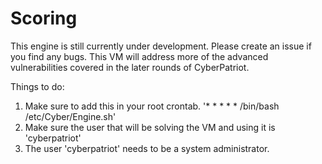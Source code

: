 # Scoring

This engine is still currently under development. Please create an issue if you find any bugs. This VM will address more of the advanced vulnerabilities covered in the later rounds of CyberPatriot.

Things to do:
1. Make sure to add this in your root crontab. '* * * * * /bin/bash /etc/Cyber/Engine.sh'
2. Make sure the user that will be solving the VM and using it is 'cyberpatriot'
3. The user 'cyberpatriot' needs to be a system administrator.
